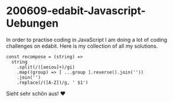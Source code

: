 # 200609-edabit-Javascript-Uebungen

In order to practise coding in JavaScript I am doing a lot of coding challenges on edabit.
Here is my collection of all my solutions.

```
const recompose = (string) =>
  string
    .split(/([aeiou]+)/gi)
    .map((group) => [ ...group ].reverse().join(''))
    .join('')
    .replace(/([A-Z])/g, ' $1')
```

Sieht sehr schön aus! ❤️
